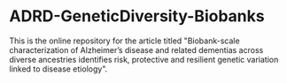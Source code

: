 # ADRD-GeneticDiversity-Biobanks
This is the online repository for the article titled "Biobank-scale characterization of Alzheimer’s disease and related dementias across diverse ancestries identifies risk, protective and resilient genetic variation linked to disease etiology". 
